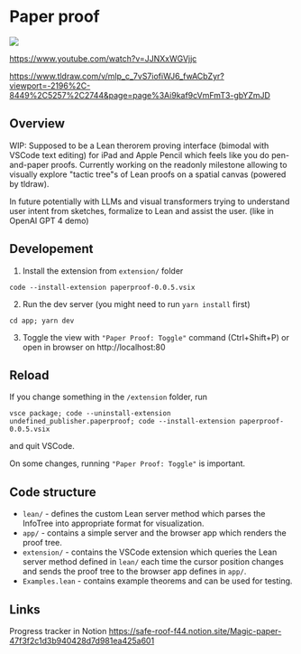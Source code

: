 # Paper proof

<div align="left">
  <a href="https://www.youtube.com/watch?v=_SrJxtdejgQ&ab_channel=AntonKovsharov">
      <img src="https://img.youtube.com/vi/_SrJxtdejgQ/0.jpg">
  </a>
</div>

https://www.youtube.com/watch?v=JJNXxWGVjjc

https://www.tldraw.com/v/mlp_c_7vS7iofiWJ6_fwACbZyr?viewport=-2196%2C-8449%2C5257%2C2744&page=page%3Ai9kaf9cVmFmT3-gbYZmJD

## Overview

WIP: Supposed to be a Lean therorem proving interface (bimodal with VSCode text editing) for iPad and Apple Pencil which feels like you do pen-and-paper proofs.
Currently working on the readonly milestone allowing to visually explore "tactic tree"s of Lean proofs on a spatial canvas (powered by tldraw).

In future potentially with LLMs and visual transformers trying to understand user intent from sketches, formalize to Lean and assist the user. (like in OpenAI GPT 4 demo)

## Developement

1. Install the extension from `extension/` folder
```console
code --install-extension paperproof-0.0.5.vsix
```

2. Run the dev server (you might need to run `yarn install` first)
```console
cd app; yarn dev
```

3. Toggle the view with `"Paper Proof: Toggle"` command (Ctrl+Shift+P) or open in browser on
http://localhost:80

## Reload 

If you change something in the `/extension` folder, run

```console
vsce package; code --uninstall-extension undefined_publisher.paperproof; code --install-extension paperproof-0.0.5.vsix
```
and quit VSCode.

On some changes, running `"Paper Proof: Toggle"` is important.

## Code structure

- `lean/` - defines the custom Lean server method which parses the InfoTree into appropriate format for visualization.
- `app/` - contains a simple server and the browser app which renders
the proof tree.
- `extension/` - contains the VSCode extension which queries the Lean server method defined in `lean/` each time the cursor position changes
and sends the proof tree to the browser app defines in `app/`.
- `Examples.lean` - contains example theorems and can be used for testing.

## Links

Progress tracker in Notion https://safe-roof-f44.notion.site/Magic-paper-47f3f2c1d3b940428d7d981ea425a601
